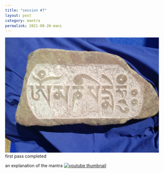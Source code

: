 ```yaml
---
title: "session #7"
layout: post
category: mantra
permalink: 2021-08-26-mani
---
```


![stone10](/assets/images/mani/mani10/stone10.jpg)
first pass completed


an explanation of the mantra
<a href="https://youtu.be/41yKtISMzus">
    <img src="https://img.youtube.com/vi/41yKtISMzus/0.jpg" alt="youtube thumbnail" />
</a>
